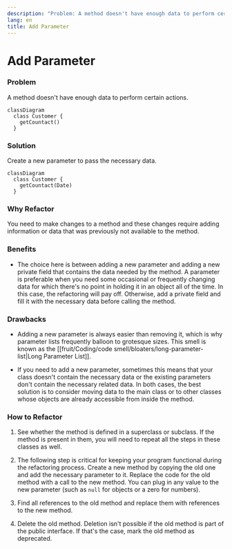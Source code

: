 ```yaml
---
description: "Problem: A method doesn't have enough data to perform certain actions. Solution: Create a new parameter to pass the necessary data."
lang: en
title: Add Parameter
---
```

# Add Parameter

### Problem

A method doesn't have enough data to perform certain actions.

```mermaid
classDiagram 
  class Customer {
    getCountact()
  }
```

### Solution

Create a new parameter to pass the necessary data.

```mermaid
classDiagram 
  class Customer {
    getCountact(Date)
  }
```

### Why Refactor

You need to make changes to a method and these changes require adding information or data that was previously not available to the method.

### Benefits

- The choice here is between adding a new parameter and adding a new private field that contains the data needed by the method. A parameter is preferable when you need some occasional or frequently changing data for which there's no point in holding it in an object all of the time. In this case, the refactoring will pay off. Otherwise, add a private field and fill it with the necessary data before calling the method.

### Drawbacks

-   Adding a new parameter is always easier than removing it, which is why parameter lists frequently balloon to grotesque sizes. This smell is known as the [[fruit/Coding/code smell/bloaters/long-parameter-list|Long Parameter List]].

-   If you need to add a new parameter, sometimes this means that your class doesn't contain the necessary data or the existing parameters don't contain the necessary related data. In both cases, the best solution is to consider moving data to the main class or to other classes whose objects are already accessible from inside the method.

### How to Refactor

1.  See whether the method is defined in a superclass or subclass. If the method is present in them, you will need to repeat all the steps in these classes as well.

2.  The following step is critical for keeping your program functional during the refactoring process. Create a new method by copying the old one and add the necessary parameter to it. Replace the code for the old method with a call to the new method. You can plug in any value to the new parameter (such as `null` for objects or a zero for numbers).

3.  Find all references to the old method and replace them with
    references to the new method.

4.  Delete the old method. Deletion isn't possible if the old method is part of the public interface. If that's the case, mark the old method as deprecated.
